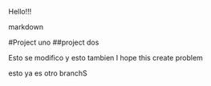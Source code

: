 Hello!!!

markdown

#Project uno
##project dos


Esto se modifico
y esto tambien
I hope this create problem


esto ya es otro branchS
